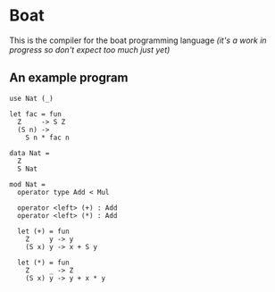 Boat
====

This is the compiler for the boat programming language
*(it's a work in progress so don't expect too much just yet)*

## An example program

```boat
use Nat (_)

let fac = fun
  Z     -> S Z
  (S n) ->
    S n * fac n

data Nat =
  Z
  S Nat

mod Nat =
  operator type Add < Mul

  operator <left> (+) : Add
  operator <left> (*) : Add

  let (+) = fun
    Z     y -> y
    (S x) y -> x + S y

  let (*) = fun
    Z     _ -> Z
    (S x) y -> y + x * y
```

